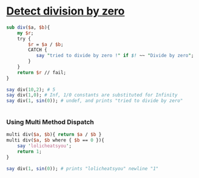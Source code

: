[1]: https://rosettacode.org/wiki/Detect_division_by_zero

# [Detect division by zero][1]

```perl
sub div($a, $b){
    my $r;
    try {
        $r = $a / $b;
        CATCH {
           say "tried to divide by zero !" if $! ~~ "Divide by zero";
        }
    }
    return $r // fail;
}
 
say div(10,2); # 5
say div(1,0); # Inf, 1/0 constants are substituted for Infinity
say div(1, sin(0)); # undef, and prints "tried to divide by zero"
 
```


### Using Multi Method Dispatch

```perl
multi div($a, $b){ return $a / $b }
multi div($a, $b where { $b == 0 }){ 
    say 'lolicheatsyou'; 
    return 1; 
}
 
say div(1, sin(0)); # prints "lolicheatsyou" newline "1"
 
```